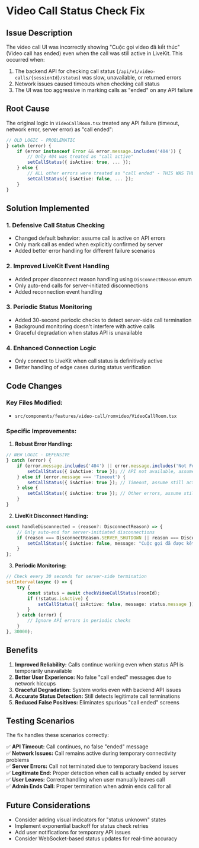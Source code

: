 # Video Call Status Check Fix

## Issue Description
The video call UI was incorrectly showing "Cuộc gọi video đã kết thúc" (Video call has ended) even when the call was still active in LiveKit. This occurred when:

1. The backend API for checking call status (`/api/v1/video-calls/{sessionId}/status`) was slow, unavailable, or returned errors
2. Network issues caused timeouts when checking call status
3. The UI was too aggressive in marking calls as "ended" on any API failure

## Root Cause
The original logic in `VideoCallRoom.tsx` treated any API failure (timeout, network error, server error) as "call ended":

```typescript
// OLD LOGIC - PROBLEMATIC
} catch (error) {
    if (error instanceof Error && error.message.includes('404')) {
        // Only 404 was treated as "call active"
        setCallStatus({ isActive: true, ... });
    } else {
        // ALL other errors were treated as "call ended" - THIS WAS THE PROBLEM
        setCallStatus({ isActive: false, ... });
    }
}
```

## Solution Implemented

### 1. **Defensive Call Status Checking**
- Changed default behavior: assume call is active on API errors
- Only mark call as ended when explicitly confirmed by server
- Added better error handling for different failure scenarios

### 2. **Improved LiveKit Event Handling**
- Added proper disconnect reason handling using `DisconnectReason` enum
- Only auto-end calls for server-initiated disconnections
- Added reconnection event handling

### 3. **Periodic Status Monitoring**
- Added 30-second periodic checks to detect server-side call termination
- Background monitoring doesn't interfere with active calls
- Graceful degradation when status API is unavailable

### 4. **Enhanced Connection Logic**
- Only connect to LiveKit when call status is definitively active
- Better handling of edge cases during status verification

## Code Changes

### Key Files Modified:
- `src/components/features/video-call/romvideo/VideoCallRoom.tsx`

### Specific Improvements:

1. **Robust Error Handling:**
```typescript
// NEW LOGIC - DEFENSIVE
} catch (error) {
    if (error.message.includes('404') || error.message.includes('Not Found')) {
        setCallStatus({ isActive: true }); // API not available, assume active
    } else if (error.message === 'Timeout') {
        setCallStatus({ isActive: true }); // Timeout, assume still active
    } else {
        setCallStatus({ isActive: true }); // Other errors, assume still active
    }
}
```

2. **LiveKit Disconnect Handling:**
```typescript
const handleDisconnected = (reason?: DisconnectReason) => {
    // Only auto-end for server-initiated disconnections
    if (reason === DisconnectReason.SERVER_SHUTDOWN || reason === DisconnectReason.ROOM_DELETED) {
        setCallStatus({ isActive: false, message: "Cuộc gọi đã được kết thúc bởi server" });
    }
};
```

3. **Periodic Monitoring:**
```typescript
// Check every 30 seconds for server-side termination
setInterval(async () => {
    try {
        const status = await checkVideoCallStatus(roomId);
        if (!status.isActive) {
            setCallStatus({ isActive: false, message: status.message });
        }
    } catch (error) {
        // Ignore API errors in periodic checks
    }
}, 30000);
```

## Benefits

1. **Improved Reliability:** Calls continue working even when status API is temporarily unavailable
2. **Better User Experience:** No false "call ended" messages due to network hiccups
3. **Graceful Degradation:** System works even with backend API issues
4. **Accurate Status Detection:** Still detects legitimate call terminations
5. **Reduced False Positives:** Eliminates spurious "call ended" screens

## Testing Scenarios

The fix handles these scenarios correctly:

✅ **API Timeout:** Call continues, no false "ended" message  
✅ **Network Issues:** Call remains active during temporary connectivity problems  
✅ **Server Errors:** Call not terminated due to temporary backend issues  
✅ **Legitimate End:** Proper detection when call is actually ended by server  
✅ **User Leaves:** Correct handling when user manually leaves call  
✅ **Admin Ends Call:** Proper termination when admin ends call for all  

## Future Considerations

- Consider adding visual indicators for "status unknown" states
- Implement exponential backoff for status check retries
- Add user notifications for temporary API issues
- Consider WebSocket-based status updates for real-time accuracy